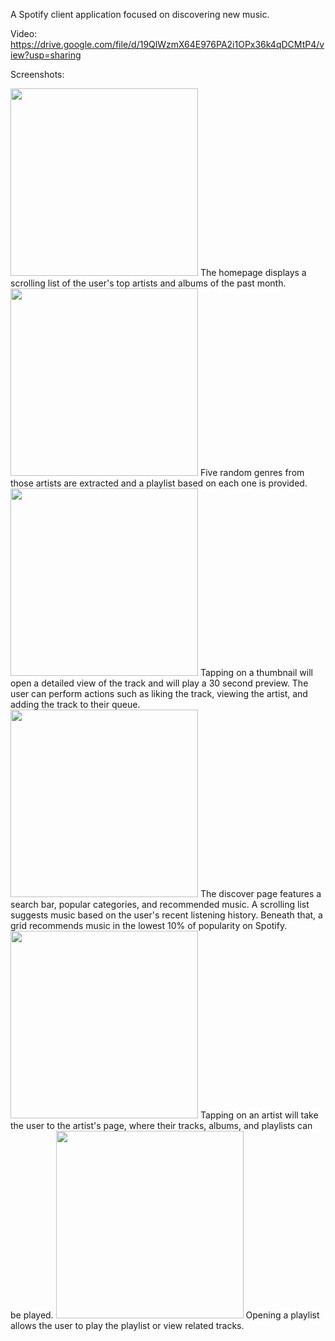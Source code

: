 A Spotify client application focused on discovering new music.

Video: https://drive.google.com/file/d/19QlWzmX64E976PA2i1OPx36k4qDCMtP4/view?usp=sharing

Screenshots:

<img src="https://drive.google.com/uc?export=view&id=1AsXhwjRAhdMfzrp4MBkwsmN7kG1Tp6-s" width="300" />
The homepage displays a scrolling list of the user's top artists and albums of the past month.


<img src="https://drive.google.com/uc?export=view&id=1AxA1Gxa3J_A0zDkMi4CcM2mwi4temwKs" width="300" />
Five random genres from those artists are extracted and a playlist based on each one is provided.


<img src="https://drive.google.com/uc?export=view&id=1B2arLb7dm6JWeEwNy2o3Pzeg-vaK9dlQ" width="300" />
Tapping on a thumbnail will open a detailed view of the track and will play a 30 second preview. The user can perform actions such as liking the track, viewing the artist, and adding the track to their queue.


<img src="https://drive.google.com/uc?export=view&id=1B5EkdxKmJ02JZDMSwzVtVISp2_vULSgO" width="300" />
The discover page features a search bar, popular categories, and recommended music. A scrolling list suggests music based on the user's recent listening history. Beneath that, a grid recommends music in the lowest 10% of popularity on Spotify.


<img src="https://drive.google.com/uc?export=view&id=1B8X_bYNvlWRt0cXIw4BnziJeZN-FQLF5" width="300" />
Tapping on an artist will take the user to the artist's page, where their tracks, albums, and playlists can be played.


<img src="https://drive.google.com/uc?export=view&id=1BBiOPKZAYuvB_kJm9oQn4pFqcvP5TNTm" width="300" />
Opening a playlist allows the user to play the playlist or view related tracks.